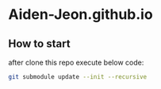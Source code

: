 # Aiden-Jeon.github.io

## How to start

after clone this repo execute below code:

```bash
git submodule update --init --recursive
```
